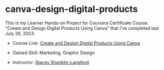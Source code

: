 # canva-design-digital-products

This is my Learner Hands-on Project for Coursera Certificate Course "Create and Design Digital Products Using Canva" that I've completed last July 26, 2023.

* Course Link: [Create and Design Digital Products Using Canva](https://coursera.org/share/c74b0c114a23fbbb1c91606598b061b4)

* Gained Skill: Marketing, Graphic Design
* Instructor: [Stacey Shanklin-Langford](https://www.coursera.org/instructor/staceyshanklinlangford)
#
